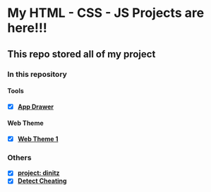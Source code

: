 # My HTML - CSS - JS Projects are here!!!

## This repo stored all of my project

### In this repository
#### Tools
+ [x] [**App Drawer**](AppDrawer)
#### Web Theme
+ [x] [**Web Theme 1**](Web%20Theme%201)

### Others
+ [x] [**project: dinitz**](https://github.com/yuran1811/project-dinitz)
+ [x] [**Detect Cheating**](https://github.com/yuran1811/detect-cheating-online-tests)
